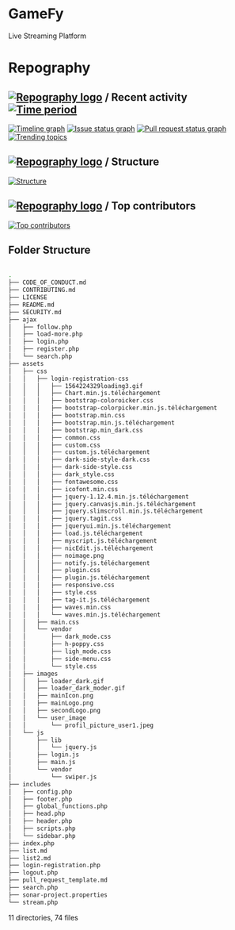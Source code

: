 # GameFy
 Live Streaming Platform

# Repography

## [![Repography logo](https://images.repography.com/logo.svg)](https://repography.com) / Recent activity [![Time period](https://images.repography.com/0/8gXJgR7pSR-4-4OfmPteaQ/recent-activity/3ffcc96d1892e7dee47960973a4bf2be_badge.svg)](https://repography.com)
[![Timeline graph](https://images.repography.com/0/8gXJgR7pSR-4-4OfmPteaQ/recent-activity/3ffcc96d1892e7dee47960973a4bf2be_timeline.svg)](https://github.com/_/gamify/commits)
[![Issue status graph](https://images.repography.com/0/8gXJgR7pSR-4-4OfmPteaQ/recent-activity/3ffcc96d1892e7dee47960973a4bf2be_issues.svg)](https://github.com/_/gamify/issues)
[![Pull request status graph](https://images.repography.com/0/8gXJgR7pSR-4-4OfmPteaQ/recent-activity/3ffcc96d1892e7dee47960973a4bf2be_prs.svg)](https://github.com/_/gamify/pulls)
[![Trending topics](https://images.repography.com/0/8gXJgR7pSR-4-4OfmPteaQ/recent-activity/3ffcc96d1892e7dee47960973a4bf2be_words.svg)](https://github.com/_/gamify/commits)

## [![Repography logo](https://images.repography.com/logo.svg)](https://repography.com) / Structure
[![Structure](https://images.repography.com/0/8gXJgR7pSR-4-4OfmPteaQ/structure/a9beec4580d8062eaefe89248a16391a_table.svg)](https://github.com/_/gamify)

## [![Repography logo](https://images.repography.com/logo.svg)](https://repography.com) / Top contributors
[![Top contributors](https://images.repography.com/0/8gXJgR7pSR-4-4OfmPteaQ/top-contributors/3ffcc96d1892e7dee47960973a4bf2be_table.svg)](https://github.com/_/gamify/graphs/contributors)


## Folder Structure

```bash

.
├── CODE_OF_CONDUCT.md
├── CONTRIBUTING.md
├── LICENSE
├── README.md
├── SECURITY.md
├── ajax
│   ├── follow.php
│   ├── load-more.php
│   ├── login.php
│   ├── register.php
│   └── search.php
├── assets
│   ├── css
│   │   ├── login-registration-css
│   │   │   ├── 1564224329loading3.gif
│   │   │   ├── Chart.min.js.téléchargement
│   │   │   ├── bootstrap-coloroicker.css
│   │   │   ├── bootstrap-colorpicker.min.js.téléchargement
│   │   │   ├── bootstrap.min.css
│   │   │   ├── bootstrap.min.js.téléchargement
│   │   │   ├── bootstrap.min_dark.css
│   │   │   ├── common.css
│   │   │   ├── custom.css
│   │   │   ├── custom.js.téléchargement
│   │   │   ├── dark-side-style-dark.css
│   │   │   ├── dark-side-style.css
│   │   │   ├── dark_style.css
│   │   │   ├── fontawesome.css
│   │   │   ├── icofont.min.css
│   │   │   ├── jquery-1.12.4.min.js.téléchargement
│   │   │   ├── jquery.canvasjs.min.js.téléchargement
│   │   │   ├── jquery.slimscroll.min.js.téléchargement
│   │   │   ├── jquery.tagit.css
│   │   │   ├── jqueryui.min.js.téléchargement
│   │   │   ├── load.js.téléchargement
│   │   │   ├── myscript.js.téléchargement
│   │   │   ├── nicEdit.js.téléchargement
│   │   │   ├── noimage.png
│   │   │   ├── notify.js.téléchargement
│   │   │   ├── plugin.css
│   │   │   ├── plugin.js.téléchargement
│   │   │   ├── responsive.css
│   │   │   ├── style.css
│   │   │   ├── tag-it.js.téléchargement
│   │   │   ├── waves.min.css
│   │   │   └── waves.min.js.téléchargement
│   │   ├── main.css
│   │   └── vendor
│   │       ├── dark_mode.css
│   │       ├── h-poppy.css
│   │       ├── ligh_mode.css
│   │       ├── side-menu.css
│   │       └── style.css
│   ├── images
│   │   ├── loader_dark.gif
│   │   ├── loader_dark_moder.gif
│   │   ├── mainIcon.png
│   │   ├── mainLogo.png
│   │   ├── secondLogo.png
│   │   └── user_image
│   │       └── profil_picture_user1.jpeg
│   └── js
│       ├── lib
│       │   └── jquery.js
│       ├── login.js
│       ├── main.js
│       └── vendor
│           └── swiper.js
├── includes
│   ├── config.php
│   ├── footer.php
│   ├── global_functions.php
│   ├── head.php
│   ├── header.php
│   ├── scripts.php
│   └── sidebar.php
├── index.php
├── list.md
├── list2.md
├── login-registration.php
├── logout.php
├── pull_request_template.md
├── search.php
├── sonar-project.properties
└── stream.php


```

11 directories, 74 files
